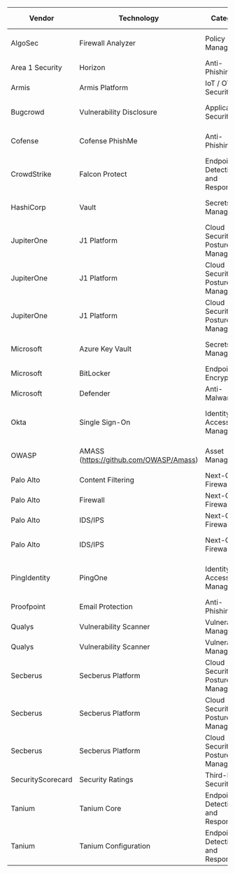 | Vendor            | Technology                             | Category                          | Description                                      | NIST Function | NIST Category                        |
|-------------------|----------------------------------------|-----------------------------------|--------------------------------------------------|---------------|--------------------------------------|
| AlgoSec           | Firewall Analyzer                      | Policy Management                 | Firewall Rule Analysis                           | Detect        | Security Continuous Monitoring       |
| Area 1 Security   | Horizon                                | Anti-Phishing                     | Anti-Phishing and Email Protection               | Protect       | Protective Technology                |
| Armis             | Armis Platform                         | IoT / OT Security                 | Asset Management / Secure OT/ICS                 | Identify      | Asset Management                     |
| Bugcrowd          | Vulnerability Disclosure               | Application Security              | Vulnerability Monitoring / Public Disclosure     | Identify      | Risk Assessment                      |
| Cofense           | Cofense PhishMe                        | Anti-Phishing                     | Phishing Awareness Training & Threat Simulations | Protect       | Awareness and Training               |
| CrowdStrike       | Falcon Protect                         | Endpoint Detection and Response   | Next-Gen Anti-malware / EDR                      | Detect        | Security Continuous Monitoring       |
| HashiCorp         | Vault                                  | Secrets Management                | Secrets Management Platform                      | Protect       | Data Security                        |
| JupiterOne        | J1 Platform                            | Cloud Security Posture Management | Asset Management                                 | Identify      | Asset Management                     |
| JupiterOne        | J1 Platform                            | Cloud Security Posture Management | Configuration Monitoring                         | Detect        | Security Continuous Monitoring       |
| JupiterOne        | J1 Platform                            | Cloud Security Posture Management | Compliance Monitoring                            | Identify      | Risk Assessment                      |
| Microsoft         | Azure Key Vault                        | Secrets Management                | Secrets Management Platform                      | Protect       | Data Security                        |
| Microsoft         | BitLocker                              | Endpoint Encryption               | Endpoint Encryption                              | Protect       | Data Security                        |
| Microsoft         | Defender                               | Anti-Malware                      | Anti-Virus / Anti-Malware                        | Detect        | Detection Processes                  |
| Okta              | Single Sign-On                         | Identity & Access Management      | Single Sign-On (SSO) and External Authentication | Protect       | Identity Management & Access Control |
| OWASP             | AMASS (https://github.com/OWASP/Amass) | Asset Management                  | Attack Surface Mapping and Asset Discovery       | Identify      | Asset Management                     |
| Palo Alto         | Content Filtering                      | Next-Gen Firewall                 | Web Proxy / Web Content Filtering                | Protect       | Protective Technology                |
| Palo Alto         | Firewall                               | Next-Gen Firewall                 | Firewall                                         | Protect       | Protective Technology                |
| Palo Alto         | IDS/IPS                                | Next-Gen Firewall                 | Intrusion Detection/Protection                   | Protect       | Protective Technology                |
| Palo Alto         | IDS/IPS                                | Next-Gen Firewall                 | Intrusion Detection/Protection                   | Detect        | Security Continuous Monitoring       |
| PingIdentity      | PingOne                                | Identity & Access Management      | SSO and External Authentication                  | Protect       | Identity Management & Access Control |
| Proofpoint        | Email Protection                       | Anti-Phishing                     | Anti-Phishing and Email Protection               | Protect       | Protective Technology                |
| Qualys            | Vulnerability Scanner                  | Vulnerability Management          | Vulnerability Scanner                            | Identify      | Asset Management                     |
| Qualys            | Vulnerability Scanner                  | Vulnerability Management          | Vulnerability Scanner                            | Detect        | Detection Processes                  |
| Secberus          | Secberus Platform                      | Cloud Security Posture Management | Asset Management                                 | Identify      | Asset Management                     |
| Secberus          | Secberus Platform                      | Cloud Security Posture Management | Configuration Monitoring                         | Detect        | Security Continuous Monitoring       |
| Secberus          | Secberus Platform                      | Cloud Security Posture Management | Compliance Monitoring                            | Identify      | Risk Assessment                      |
| SecurityScorecard | Security Ratings                       | Third-Party Security              | Third Party Risk Assessment                      | Protect       | Data Security                        |
| Tanium            | Tanium Core                            | Endpoint Detection and Response   | Next-Gen Anti-malware / EDR                      | Detect        | Security Continuous Monitoring       |
| Tanium            | Tanium Configuration                   | Endpoint Detection and Response   | Configuration Monitoring                         | Detect        | Security Continuous Monitoring       |

